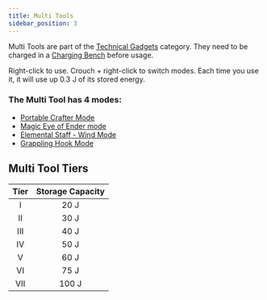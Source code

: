 ```yaml
---
title: Multi Tools
sidebar_position: 3
---
```


Multi Tools are part of the [Technical Gadgets](Technical-Gadgets) category. They need to be charged in a [Charging Bench](Charging-Bench) before usage.

Right-click to use. Crouch + right-click to switch modes.
Each time you use it, it will use up 0.3 J of its stored energy.

### The Multi Tool has 4 modes:

- [Portable Crafter Mode](Portable-Crafter)
- [Magic Eye of Ender mode](Magic-Eye-of-Ender)
- [Elemental Staff - Wind Mode](Elemental-Staves)
- [Grappling Hook Mode](Grappling-Hook)

## Multi Tool Tiers

| Tier  | Storage Capacity |
| :---: | :--------------: |
|   I   |       20 J       |
|  II   |       30 J       |
|  III  |       40 J       |
|  IV   |       50 J       |
|   V   |       60 J       |
|  VI   |       75 J       |
|  VII  |      100 J       |
